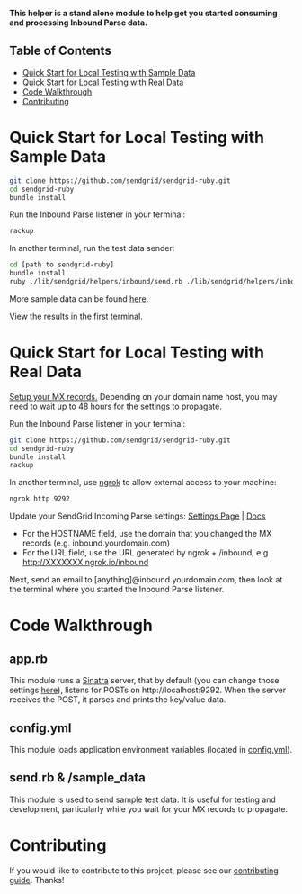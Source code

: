 **This helper is a stand alone module to help get you started consuming and processing Inbound Parse data.**

## Table of Contents

* [Quick Start for Local Testing with Sample Data](#quick_start_local_sample)
* [Quick Start for Local Testing with Real Data](#quick_start_local_real)
* [Code Walkthrough](#code_walkthrough)
* [Contributing](#contributing)

<a name="quick_start_local_sample"></a>
# Quick Start for Local Testing with Sample Data

```bash
git clone https://github.com/sendgrid/sendgrid-ruby.git
cd sendgrid-ruby
bundle install
```

Run the Inbound Parse listener in your terminal:

```ruby
rackup
```

In another terminal, run the test data sender:

```bash
cd [path to sendgrid-ruby]
bundle install
ruby ./lib/sendgrid/helpers/inbound/send.rb ./lib/sendgrid/helpers/inbound/sample_data/default_data.txt
```

More sample data can be found [here](https://github.com/sendgrid/sendgrid-ruby/tree/master/sendgrid/helpers/inbound/sample_data).

View the results in the first terminal.

<a name="quick_start_local_real"></a>
# Quick Start for Local Testing with Real Data

[Setup your MX records.](https://sendgrid.com/docs/Classroom/Basics/Inbound_Parse_Webhook/setting_up_the_inbound_parse_webhook.html#-Setup) Depending on your domain name host, you may need to wait up to 48 hours for the settings to propagate.

Run the Inbound Parse listener in your terminal:

```bash
git clone https://github.com/sendgrid/sendgrid-ruby.git
cd sendgrid-ruby
bundle install
rackup
```

In another terminal, use [ngrok](https://ngrok.com/) to allow external access to your machine:
```bash
ngrok http 9292
```

Update your SendGrid Incoming Parse settings: [Settings Page](https://app.sendgrid.com/settings/parse) | [Docs](https://sendgrid.com/docs/Classroom/Basics/Inbound_Parse_Webhook/setting_up_the_inbound_parse_webhook.html#-Pointing-to-a-Hostname-and-URL)

- For the HOSTNAME field, use the domain that you changed the MX records (e.g. inbound.yourdomain.com)
- For the URL field, use the URL generated by ngrok + /inbound, e.g http://XXXXXXX.ngrok.io/inbound

Next, send an email to [anything]@inbound.yourdomain.com, then look at the terminal where you started the Inbound Parse listener.

<a name="code_walkthrough"></a>
# Code Walkthrough

## app.rb

This module runs a [Sinatra](http://www.sinatrarb.com/) server, that by default (you can change those settings [here](https://github.com/sendgrid/sendgrid-ruby/blob/master/sendgrid/helpers/inbound/config.yml)), listens for POSTs on http://localhost:9292. When the server receives the POST, it parses and prints the key/value data.

## config.yml

This module loads application environment variables (located in [config.yml](https://github.com/sendgrid/sendgrid-ruby/blob/master/sendgrid/helpers/inbound/config.yml)).

## send.rb & /sample_data

This module is used to send sample test data. It is useful for testing and development, particularly while you wait for your MX records to propagate.

<a name="contributing"></a>
# Contributing

If you would like to contribute to this project, please see our [contributing guide](https://github.com/sendgrid/sendgrid-ruby/blob/master/CONTRIBUTING.md). Thanks!
